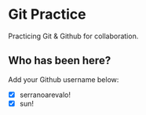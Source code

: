 # Git Practice

Practicing Git &amp; Github for collaboration.

## Who has been here?

Add your Github username below:

- [x] serranoarevalo!
- [x] sun!
